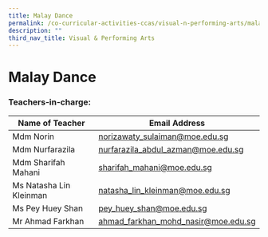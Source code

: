 ```yaml
---
title: Malay Dance
permalink: /co-curricular-activities-ccas/visual-n-performing-arts/malay-dance
description: ""
third_nav_title: Visual & Performing Arts
---
```

# **Malay Dance**

### Teachers-in-charge:

| Name of Teacher 	| Email Address 	|
|---	|---	|
| Mdm Norin 	| [norizawaty_sulaiman@moe.edu.sg](mailto:norizawaty_sulaiman@moe.edu.sg) 	|
| Mdm Nurfarazila 	| [nurfarazila_abdul_azman@moe.edu.sg](mailto:nurfarazila_abdul_azman@moe.edu.sg) 	|
| Mdm Sharifah Mahani 	| [sharifah_mahani@moe.edu.sg](mailto:sharifah_mahani@moe.edu.sg) 	|
| Ms Natasha Lin Kleinman 	| [natasha_lin_kleinman@moe.edu.sg](mailto:natasha_lin_kleinman@moe.edu.sg) 	|
| Ms Pey Huey Shan 	| [pey_huey_shan@moe.edu.sg](mailto:pey_huey_shan@moe.edu.sg) 	|
| Mr Ahmad Farkhan 	| [ahmad_farkhan_mohd_nasir@moe.edu.sg](mailto:ahmad_farkhan_mohd_nasir@moe.edu.sg) 	|